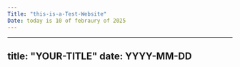 ```yaml
---
Title: "this-is-a-Test-Website"
Date: today is 10 of febraury of 2025
---
```

---
title: "YOUR-TITLE"
date: YYYY-MM-DD
---
